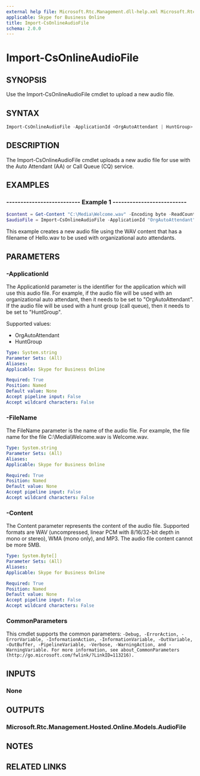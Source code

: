```yaml
---
external help file: Microsoft.Rtc.Management.dll-help.xml Microsoft.Rtc.Management.Hosted.dll-help.xml
applicable: Skype for Business Online
title: Import-CsOnlineAudioFile
schema: 2.0.0
---
```


# Import-CsOnlineAudioFile

## SYNOPSIS
Use the Import-CsOnlineAudioFile cmdlet to upload a new audio file.

## SYNTAX

```powershell
Import-CsOnlineAudioFile -ApplicationId <OrgAutoAttendant | HuntGroup> -FileName <string> -Content <byte[]>
```

## DESCRIPTION
The Import-CsOnlineAudioFile cmdlet uploads a new audio file for use with the Auto Attendant (AA) or Call Queue (CQ) service.

## EXAMPLES

### -------------------------- Example 1 --------------------------
```powershell
$content = Get-Content "C:\Media\Welcome.wav" -Encoding byte -ReadCount 0
$audioFile = Import-CsOnlineAudioFile -ApplicationId "OrgAutoAttendant" -FileName "Hello.wav" -Content $content
```

This example creates a new audio file using the WAV content that has a filename of Hello.wav to be used with organizational auto attendants.

## PARAMETERS

### -ApplicationId
The ApplicationId parameter is the identifier for the application which will use this audio file. For example, if the audio file will be used with an organizational auto attendant, then it needs to be set to "OrgAutoAttendant". If the audio file will be used with a hunt group (call queue), then it needs to be set to "HuntGroup".

Supported values:

- OrgAutoAttendant
- HuntGroup

```yaml
Type: System.string
Parameter Sets: (All)
Aliases:
Applicable: Skype for Business Online

Required: True
Position: Named
Default value: None
Accept pipeline input: False
Accept wildcard characters: False
```

### -FileName
The FileName parameter is the name of the audio file. For example, the file name for the file C:\Media\Welcome.wav is Welcome.wav.

```yaml
Type: System.string
Parameter Sets: (All)
Aliases:
Applicable: Skype for Business Online

Required: True
Position: Named
Default value: None
Accept pipeline input: False
Accept wildcard characters: False
```

### -Content
The Content parameter represents the content of the audio file. Supported formats are WAV (uncompressed, linear PCM with 8/16/32-bit depth in mono or stereo), WMA (mono only), and MP3. The audio file content cannot be more 5MB.

```yaml
Type: System.Byte[]
Parameter Sets: (All)
Aliases:
Applicable: Skype for Business Online

Required: True
Position: Named
Default value: None
Accept pipeline input: False
Accept wildcard characters: False
```

### CommonParameters
This cmdlet supports the common parameters: `-Debug, -ErrorAction, -ErrorVariable, -InformationAction, -InformationVariable, -OutVariable, -OutBuffer, -PipelineVariable, -Verbose, -WarningAction, and -WarningVariable. For more information, see about_CommonParameters (http://go.microsoft.com/fwlink/?LinkID=113216).`

## INPUTS

### None

## OUTPUTS

### Microsoft.Rtc.Management.Hosted.Online.Models.AudioFile

## NOTES

## RELATED LINKS


